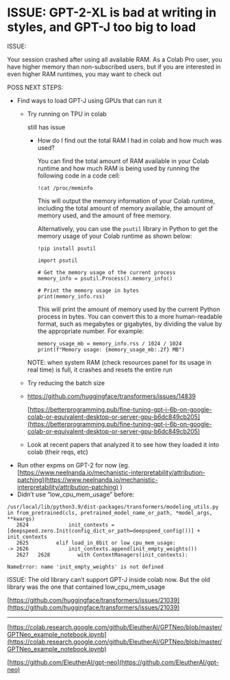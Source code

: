 # ISSUE: GPT-2-XL is bad at writing in styles, and GPT-J too big to load

ISSUE:

Your session crashed after using all available RAM. As a Colab Pro user, you have higher memory than non-subscribed users, but if you are interested in even higher RAM runtimes, you may want to check out

POSS NEXT STEPS:

- Find ways to load GPT-J using GPUs that can run it
    - Try running on TPU in colab
        
        still has issue
        
        - How do I find out the total RAM I had in colab and how much was used?
            
            You can find the total amount of RAM available in your Colab runtime and how much RAM is being used by running the following code in a code cell:
            
            ```
            !cat /proc/meminfo
            ```
            
            This will output the memory information of your Colab runtime, including the total amount of memory available, the amount of memory used, and the amount of free memory.
            
            Alternatively, you can use the `psutil` library in Python to get the memory usage of your Colab runtime as shown below:
            
            ```
            !pip install psutil
            
            import psutil
            
            # Get the memory usage of the current process
            memory_info = psutil.Process().memory_info()
            
            # Print the memory usage in bytes
            print(memory_info.rss)
            
            ```
            
            This will print the amount of memory used by the current Python process in bytes. You can convert this to a more human-readable format, such as megabytes or gigabytes, by dividing the value by the appropriate number. For example:
            
            ```
            memory_usage_mb = memory_info.rss / 1024 / 1024
            print(f"Memory usage: {memory_usage_mb:.2f} MB")
            
            ```
            
        
        NOTE: when system RAM (check resources panel for its usage in real time) is full, it crashes and resets the entire run
        
    - Try reducing the batch size
    - https://github.com/huggingface/transformers/issues/14839
        
        [https://betterprogramming.pub/fine-tuning-gpt-j-6b-on-google-colab-or-equivalent-desktop-or-server-gpu-b6dc849cb205](https://betterprogramming.pub/fine-tuning-gpt-j-6b-on-google-colab-or-equivalent-desktop-or-server-gpu-b6dc849cb205)
        
    - Look at recent papers that analyzed it to see how they loaded it into colab (their reqs, etc)
- Run other expms on GPT-2 for now (eg. [https://www.neelnanda.io/mechanistic-interpretability/attribution-patching](https://www.neelnanda.io/mechanistic-interpretability/attribution-patching) )
- Didn’t use “low_cpu_mem_usage” before:

```
/usr/local/lib/python3.9/dist-packages/transformers/modeling_utils.py in from_pretrained(cls, pretrained_model_name_or_path, *model_args, **kwargs)
   2624             init_contexts = [deepspeed.zero.Init(config_dict_or_path=deepspeed_config())] + init_contexts
   2625         elif load_in_8bit or low_cpu_mem_usage:
-> 2626             init_contexts.append(init_empty_weights())
   2627   2628         with ContextManagers(init_contexts):

```

```
NameError: name 'init_empty_weights' is not defined
```

ISSUE: The old library can’t support GPT-J inside colab now. But the old library was the one that contained low_cpu_mem_usage

[https://github.com/huggingface/transformers/issues/21039](https://github.com/huggingface/transformers/issues/21039)

---

[https://colab.research.google.com/github/EleutherAI/GPTNeo/blob/master/GPTNeo_example_notebook.ipynb](https://colab.research.google.com/github/EleutherAI/GPTNeo/blob/master/GPTNeo_example_notebook.ipynb)

[https://github.com/EleutherAI/gpt-neo](https://github.com/EleutherAI/gpt-neo)
